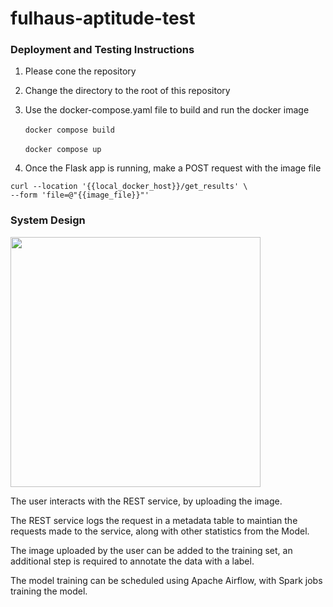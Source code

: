 # fulhaus-aptitude-test

### Deployment and Testing Instructions

1. Please cone the repository 
2. Change the directory to the root of this repository
3. Use the docker-compose.yaml file to build and run the docker image
<br /><br />
  ```docker compose build```
<br /><br />
  ```docker compose up```

4. Once the Flask app is running, make a POST request with the image file

```
curl --location '{{local_docker_host}}/get_results' \
--form 'file=@"{{image_file}}"'
```

### System Design

<p float = "left">
  <img src="fulhaus-architecture.jpeg" width = 400 >
</p>

The user interacts with the REST service, by uploading the image.

The REST service logs the request in a metadata table to maintian the requests made to the service, along with other statistics from the Model.

The image uploaded by the user can be added to the training set, an additional step is required to annotate the data with a label.

The model training can be scheduled using Apache Airflow, with Spark jobs training the model.
